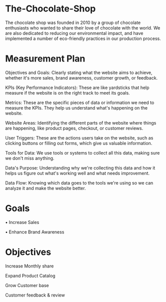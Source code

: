 # The-Chocolate-Shop 
The chocolate shop was founded in 2010 by a group of chocolate enthusiasts who wanted to share their love of chocolate with the world. We are also dedicated to reducing our environmental impact, and have implemented a number of eco-friendly practices in our production process.

# Measurement Plan

Objectives and Goals: Clearly stating what the website aims to achieve, whether it's more sales, brand awareness, customer growth, or feedback.

KPIs (Key Performance Indicators): These are like yardsticks that help measure if the website is on the right track to meet its goals.

Metrics: These are the specific pieces of data or information we need to measure the KPIs. They help us understand what's happening on the website.

Website Areas: Identifying the different parts of the website where things are happening, like product pages, checkout, or customer reviews.

User Triggers: These are the actions users take on the website, such as clicking buttons or filling out forms, which give us valuable information.

Tools for Data: We use tools or systems to collect all this data, making sure we don't miss anything.

Data's Purpose: Understanding why we're collecting this data and how it helps us figure out what's working well and what needs improvement.

Data Flow: Knowing which data goes to the tools we're using so we can analyze it and make the website better.

 # Goals
• Increase Sales

• Enhance Brand Awareness

# Objectives
Increase Monthly share

Expand Product Catalog

Grow Customer base

Customer feedback & review
